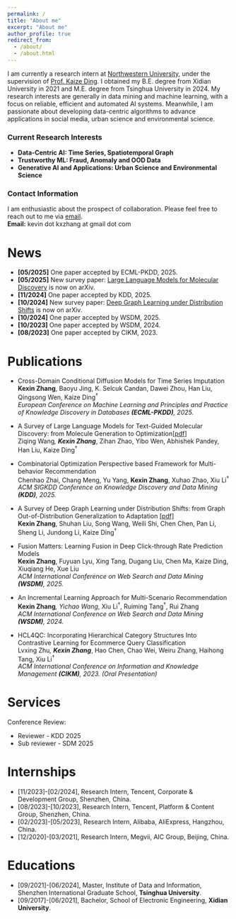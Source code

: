 ```yaml
---
permalink: /
title: "About me"
excerpt: "About me"
author_profile: true
redirect_from: 
  - /about/
  - /about.html
---
```



I am currently a research intern at [Northwestern University](https://www.northwestern.edu/), under the supervision of [Prof. Kaize Ding](https://kaize0409.github.io/). I obtained my B.E. degree from Xidian University in 2021 and M.E. degree from Tsinghua University in 2024. My research interests are generally in data mining and machine learning, with a focus on reliable, efficient and automated AI systems. Meanwhile, I am passionate about developing data-centric algorithms to advance applications in social media, urban science and environmental science.

### Current Research Interests

- **Data-Centric AI: Time Series, Spatiotemporal Graph**
- **Trustworthy ML: Fraud, Anomaly and OOD Data**
- **Generative AI and Applications: Urban Science and Environmental Science**

### Contact Information

I am enthusiastic about the prospect of collaboration. Please feel free to reach out to me via [email](mailto:kevin.kxzhang@gmail.com).<br>
**Email:** kevin dot kxzhang at gmail dot com


News
======
- **[05/2025]** One paper accepted by ECML-PKDD, 2025.
- **[05/2025]** New survey paper: [Large Language Models for Molecular Discovery](https://arxiv.org/pdf/2505.16094) is now on arXiv.
- **[11/2024]** One paper accepted by KDD, 2025.
- **[10/2024]** New survey paper: [Deep Graph Learning under Distribution Shifts](https://arxiv.org/pdf/2410.19265) is now on arXiv.
- **[10/2024]** One paper accepted by WSDM, 2025.
- **[10/2023]** One paper accepted by WSDM, 2024.
- **[08/2023]** One paper accepted by CIKM, 2023.

Publications
======
- Cross-Domain Conditional Diffusion Models for Time Series Imputation<br>
**Kexin Zhang**, Baoyu Jing, K. Selcuk Candan, Dawei Zhou, Han Liu, Qingsong Wen, Kaize Ding<sup>†</sup><br>
<i>European Conference on Machine Learning and Principles and Practice of Knowledge Discovery in Databases **(ECML-PKDD)**, 2025.</i>

- A Survey of Large Language Models for Text-Guided Molecular Discovery: from Molecule Generation to Optimization[[pdf]](https://arxiv.org/pdf/2505.16094)<br>
Ziqing Wang<sup>*</sup>, **Kexin Zhang**<sup>*</sup>, Zihan Zhao, Yibo Wen, Abhishek Pandey, Han Liu, Kaize Ding<sup>†</sup><br>

- Combinatorial Optimization Perspective based Framework for Multi-behavior Recommendation<br>
Chenhao Zhai, Chang Meng, Yu Yang, **Kexin Zhang**, Xuhao Zhao, Xiu Li<sup>†</sup><br>
<i>ACM SIGKDD Conference on Knowledge Discovery and Data Mining **(KDD)**, 2025.</i>

- A Survey of Deep Graph Learning under Distribution Shifts: from Graph Out-of-Distribution Generalization to Adaptation [[pdf]](https://arxiv.org/pdf/2410.19265)<br>
**Kexin Zhang**, Shuhan Liu, Song Wang, Weili Shi, Chen Chen, Pan Li, Sheng Li, Jundong Li, Kaize Ding<sup>†</sup><br>

- Fusion Matters: Learning Fusion in Deep Click-through Rate Prediction Models<br>
**Kexin Zhang**, Fuyuan Lyu, Xing Tang, Dugang Liu, Chen Ma, Kaize Ding, Xiuqiang He, Xue Liu<br>
<i>ACM International Conference on Web Search and Data Mining **(WSDM)**, 2025.</i>

- An Incremental Learning Approach for Multi-Scenario Recommendation<br>
**Kexin Zhang**<sup>*</sup>, Yichao Wang<sup>*</sup>, Xiu Li<sup>†</sup>, Ruiming Tang<sup>†</sup>, Rui Zhang<br>
<i>ACM International Conference on Web Search and Data Mining **(WSDM)**, 2024.</i>

- HCL4QC: Incorporating Hierarchical Category Structures Into Contrastive Learning for Ecommerce Query Classification<br>
Lvxing Zhu<sup>*</sup>, **Kexin Zhang**<sup>*</sup>, Hao Chen, Chao Wei, Weiru Zhang, Haihong Tang, Xiu Li<sup>†</sup><br>
<i>ACM International Conference on Information and Knowledge Management **(CIKM)**, 2023. (Oral Presentation)</i>

Services
======
Conference Review:
- Reviewer - KDD 2025
- Sub reviewer - SDM 2025

Internships
======
- [11/2023]-[02/2024], Research Intern, Tencent, Corporate & Development Group, Shenzhen, China.
- [08/2023]-[10/2023], Research Intern, Tencent, Platform & Content Group, Shenzhen, China.
- [02/2023]-[05/2023], Research Intern, Alibaba, AliExpress, Hangzhou, China.
- [12/2020]-[03/2021], Research Intern, Megvii, AIC Group, Beijing, China.

Educations
======
- [09/2021]-[06/2024], Master, Institute of Data and Information, Shenzhen International Graduate School, **Tsinghua University**.
- [09/2017]-[06/2021], Bachelor, School of Electronic Engineering, **Xidian University**.
